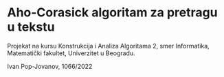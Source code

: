 # Aho-Corasick algoritam za pretragu u tekstu

Projekat na kursu Konstrukcija i Analiza Algoritama 2, smer Informatika, Matematički fakultet, Univerzitet u Beogradu. 

Ivan Pop-Jovanov, 1066/2022